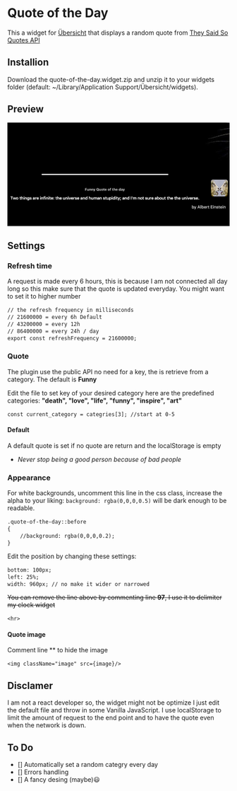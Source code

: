 # Quote of the Day

This a widget for [Übersicht](http://tracesof.net/uebersicht/) that displays a random quote from [They Said So Quotes API]()

## Installion

Download the quote-of-the-day.widget.zip and unzip it to your widgets folder (default: ~/Library/Application Support/Übersicht/widgets).

## Preview

![quote-of-the-day.widget preview](quote-of-the-day.png)

## Settings

### Refresh time

A request is made every 6 hours, this is because I am not connected all day long so this make sure that the quote is updated everyday. You might want to set it to higher number

	// the refresh frequency in milliseconds
	// 21600000 = every 6h Default
	// 43200000 = every 12h
	// 86400000 = every 24h / day
	export const refreshFrequency = 21600000;

### Quote

The plugin use the public API no need for a key, the is retrieve from a category. The default is **Funny**

Edit the file to set key of your desired category
here are the predefined categories: **"death", "love", "life", "funny", "inspire", "art"**
	
	const current_category = categries[3]; //start at 0-5
	
#### Default

A default quote is set if no quote are return and the localStorage is empty

- *Never stop being a good person because of bad people*

### Appearance

For white backgrounds, uncomment this line in the css class, increase the alpha to your liking:
```background: rgba(0,0,0,0.5)``` will be dark enough to be readable.

	.quote-of-the-day::before 
	{
		//background: rgba(0,0,0,0.2);
	}

Edit the position by changing these settings:
	
	bottom: 100px;
	left: 25%;
	width: 960px; // no make it wider or narrowed
	
<s>You can remove the line above by commenting line **97**, I use it to delimiter my clock widget</s>

	<hr>
	
#### Quote image

Comment line ** to hide the image

	<img className="image" src={image}/>
	
## Disclamer

I am not a react developer so, the widget might not be optimize I just edit the default file and throw in some Vanilla JavaScript.
I use localStorage to limit the amount of request to the end point and to have the quote even when the network is down.

## To Do

- [] Automatically set a random categry every day
- [] Errors handling
- [] A fancy desing (maybe)😃
	


